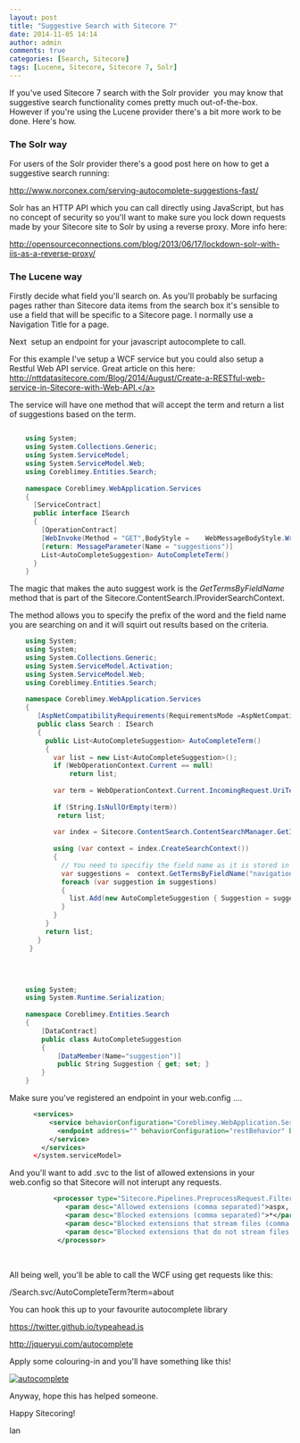 ```yaml
---
layout: post
title: "Suggestive Search with Sitecore 7"
date: 2014-11-05 14:14
author: admin
comments: true
categories: [Search, Sitecore]
tags: [Lucene, Sitecore, Sitecore 7, Solr]
---
```

<span class="dropcap">I</span>f you've used Sitecore 7 search with the Solr provider  you may know that suggestive search functionality comes pretty much out-of-the-box. However if you're using the Lucene provider there's a bit more work to be done. Here's how.


### The Solr way


For users of the Solr provider there's a good post here on how to get a suggestive search running:

<a href="http://www.norconex.com/serving-autocomplete-suggestions-fast/" target="_blank">http://www.norconex.com/serving-autocomplete-suggestions-fast/</a>

Solr has an HTTP API which you can call directly using JavaScript, but has no concept of security so you'll want to make sure you lock down requests made by your Sitecore site to Solr by using a reverse proxy. More info here:

<a href="http://opensourceconnections.com/blog/2013/06/17/lockdown-solr-with-iis-as-a-reverse-proxy/" target="_blank">http://opensourceconnections.com/blog/2013/06/17/lockdown-solr-with-iis-as-a-reverse-proxy/</a>


### The Lucene way


Firstly decide what field you'll search on. As you'll probably be surfacing pages rather than Sitecore data items from the search box it's sensible to use a field that will be specific to a Sitecore page. I normally use a Navigation Title for a page.

Next  setup an endpoint for your javascript autocomplete to call.

For this example I've setup a WCF service but you could also setup a Restful Web API service. Great article on this here: <a href="http://nttdatasitecore.com/Blog/2014/August/Create-a-RESTful-web-service-in-Sitecore-with-Web-API" target="_blank">http://nttdatasitecore.com/Blog/2014/August/Create-a-RESTful-web-service-in-Sitecore-with-Web-API.</a>

The service will have one method that will accept the term and return a list of suggestions based on the term.


``` csharp

    using System;
    using System.Collections.Generic;
    using System.ServiceModel;
    using System.ServiceModel.Web;
    using Coreblimey.Entities.Search;
    
    namespace Coreblimey.WebApplication.Services
    {
      [ServiceContract]
      public interface ISearch
      {
        [OperationContract]
        [WebInvoke(Method = "GET",BodyStyle =    WebMessageBodyStyle.Wrapped, ResponseFormat = WebMessageFormat.Json)]
        [return: MessageParameter(Name = "suggestions")]
        List<AutoCompleteSuggestion> AutoCompleteTerm()
      }
    }
```

The magic that makes the auto suggest work is the *GetTermsByFieldName* method that is part of the Sitecore.ContentSearch.IProviderSearchContext.
    
The method allows you to specify the prefix of the word and the field name you are searching on and it will squirt out results based on the criteria.


``` csharp
    using System;
    using System;
    using System.Collections.Generic;
    using System.ServiceModel.Activation;
    using System.ServiceModel.Web;
    using Coreblimey.Entities.Search;
    
    namespace Coreblimey.WebApplication.Services
    {
       [AspNetCompatibilityRequirements(RequirementsMode =AspNetCompatibilityRequirementsMode.Allowed)]
       public class Search : ISearch
       {
         public List<AutoCompleteSuggestion> AutoCompleteTerm()
         {
           var list = new List<AutoCompleteSuggestion>();
           if (WebOperationContext.Current == null)
               return list;
    
           var term = WebOperationContext.Current.IncomingRequest.UriTemplateMatch.QueryParameters[Enumerators.Settings.Global.QueryStringNames.Term];
    
           if (String.IsNullOrEmpty(term))
            return list;
    
           var index = Sitecore.ContentSearch.ContentSearchManager.GetIndex(Sitecore.Configuration.Settings.GetSetting("SearchIndex.Index"));
    
           using (var context = index.CreateSearchContext())
           {
             // You need to specifiy the field name as it is stored in the index 
             var suggestions =  context.GetTermsByFieldName("navigation_title", term);
             foreach (var suggestion in suggestions)
             {
               list.Add(new AutoCompleteSuggestion { Suggestion = suggestion.Term});
             }
           }
         }
         return list;
       }
     }
```

  &nbsp;


``` csharp

    using System;
    using System.Runtime.Serialization;
    
    namespace Coreblimey.Entities.Search
    {
        [DataContract]
        public class AutoCompleteSuggestion
        {
            [DataMember(Name="suggestion")]
            public String Suggestion { get; set; }
        }
    }
```

Make sure you've registered an endpoint in your web.config
  ....

``` xml
      <services>
          <service behaviorConfiguration="Coreblimey.WebApplication.Services.SearchServiceBehavior" name="Coreblimey.WebApplication.Services.Search">
            <endpoint address="" behaviorConfiguration="restBehavior" binding="webHttpBinding" contract="Coreblimey.WebApplication.Services.ISearch" />
          </service>
        </services>
      </system.serviceModel>
```

And you'll want to add .svc to the list of allowed extensions in your web.config so that Sitecore will not interupt any requests.

``` xml
           <processor type="Sitecore.Pipelines.PreprocessRequest.FilterUrlExtensions, Sitecore.Kernel">
              <param desc="Allowed extensions (comma separated)">aspx, ashx, asmx, svc</param>
              <param desc="Blocked extensions (comma separated)">*</param>
              <param desc="Blocked extensions that stream files (comma separated)">*</param>
              <param desc="Blocked extensions that do not stream files (comma separated)" />
            </processor>

```

&nbsp;

All being well, you'll be able to call the WCF using get requests like this:

/Search.svc/AutoCompleteTerm?term=about

You can hook this up to your favourite autocomplete library

<a href="https://twitter.github.io/typeahead.js/" target="_blank">https://twitter.github.io/typeahead.js</a>

<a href="http://jqueryui.com/autocomplete/" target="_blank">http://jqueryui.com/autocomplete</a>

Apply some colouring-in and you'll have something like this!

<a href="http://coreblimey.azurewebsites.net/wp-content/uploads/2014/11/autocomplete.png">![autocomplete](http://coreblimey.azurewebsites.net/wp-content/uploads/2014/11/autocomplete.png)</a>

Anyway, hope this has helped someone.

Happy Sitecoring!

Ian
